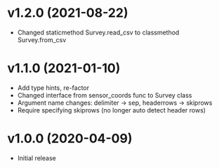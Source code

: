 # v1.2.0 (2021-08-22)
- Changed staticmethod Survey.read_csv to classmethod Survey.from_csv

# v1.1.0 (2021-01-10)
- Add type hints, re-factor
- Changed interface from sensor_coords func to Survey class
- Argument name changes: delimiter -> sep, headerrows -> skiprows 
- Require specifying skiprows (no longer auto detect header rows)

# v1.0.0 (2020-04-09)
- Initial release

